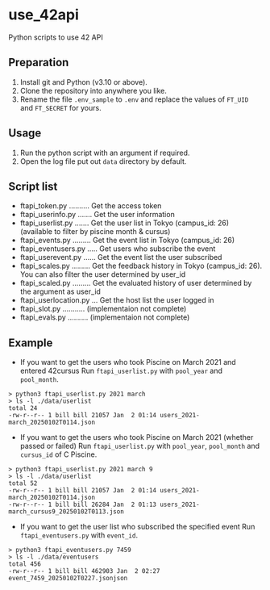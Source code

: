 # use_42api
Python scripts to use 42 API

## Preparation
1. Install git and Python (v3.10 or above).
2. Clone the repository into anywhere you like.
3. Rename the file `.env_sample` to `.env` and replace the values of `FT_UID` and `FT_SECRET` for yours.

## Usage
1. Run the python script with an argument if required.
2. Open the log file put out `data` directory by default.

## Script list
- ftapi_token.py .......... Get the access token
- ftapi_userinfo.py ....... Get the user information
- ftapi_userlist.py ....... Get the user list in Tokyo (campus_id: 26) (available to filter by piscine month & cursus)
- ftapi_events.py ......... Get the event list in Tokyo (campus_id: 26)
- ftapi_eventusers.py ..... Get users who subscribe the event
- ftapi_userevent.py ...... Get the event list the user subscribed
- ftapi_scales.py ......... Get the feedback history in Tokyo (campus_id: 26). You can also filter the user determined by user_id
- ftapi_scaled.py ......... Get the evaluated history of user determined by the argument as user_id
- ftapi_userlocation.py ... Get the host list the user logged in
- ftapi_slot.py ........... (implementaion not complete)
- ftapi_evals.py .......... (implementaion not complete)

## Example
- If you want to get the users who took Piscine on March 2021 and entered 42cursus
Run `ftapi_userlist.py` with `pool_year` and `pool_month`.
```
> python3 ftapi_userlist.py 2021 march
> ls -l ./data/userlist
total 24
-rw-r--r-- 1 bill bill 21057 Jan  2 01:14 users_2021-march_20250102T0114.json
```

- If you want to get the users who took Piscine on March 2021 (whether passed or failed)
Run `ftapi_userlist.py` with `pool_year`, `pool_month` and `cursus_id` of C Piscine.
```
> python3 ftapi_userlist.py 2021 march 9
> ls -l ./data/userlist
total 52
-rw-r--r-- 1 bill bill 21057 Jan  2 01:14 users_2021-march_20250102T0114.json
-rw-r--r-- 1 bill bill 26284 Jan  2 01:13 users_2021-march_cursus9_20250102T0113.json
```

- If you want to get the user list who subscribed the specified event
Run `ftapi_eventusers.py` with `event_id`.
```
> python3 ftapi_eventusers.py 7459
> ls -l ./data/eventusers
total 456
-rw-r--r-- 1 bill bill 462903 Jan  2 02:27 event_7459_20250102T0227.jsonjson
```

